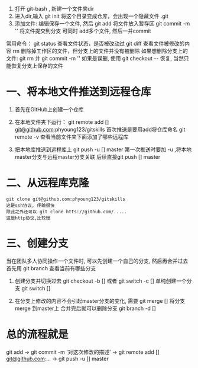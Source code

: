 1. 打开 git-bash , 新建一个文件夹dir
2. 进入dir,输入 git init 将这个目录变成仓库，会出现一个隐藏文件 .git 
3. 添加文件: 编辑保存一个文件, 然后
    git add <filename>    将文件放入暂存区
    git commit -m ''      将文件提交到分支
可同时 add多个文件, 然后一并commit

常用命令：
git status   查看文件状态，是否被改动过
git diff     查看文件被修改的内容
rm  <filename>  删除掉工作区的文件，但分支上的文件并没有被删除
如果想删除分支上的文件:   git rm <filename>  并 git commit -m ''
如果是误删, 使用 git checkout -- <filename> 恢复, 当然只能恢复分支上保存的文件


# 一、将本地文件推送到远程仓库
1. 首先在GitHub上创建一个仓库
2. 在本地文件夹下运行：
git remote add [<name>] git@github.com:phyoung123/gitskills
    首次推送是要用add将仓库命名
    git remote -v 查看当前文件夹下面添加了哪些远程库

3. 把本地库推送到远程库上
    git push -u [<name>] master
    第一次推送时要加 -u ,将本地master分支与远程master分支关联
    后续直接git push [<name>] master


# 二、从远程库克隆
    git clone git@github.com:phyoung123/gitskills 
    这是ssh协议, 传输很快
    除此之外还可以 git clone htts://github.com/.....
    这是http协议,比较慢

# 三、创建分支
当在团队多人协同操作一个文件时, 可以先创建一个自己的分支, 然后再合并过去
首先用 git branch 查看当前有哪些分支

1. 创建分支并切换过去
    git checkout -b [<name>] 或者 git switch -c [<name>]
    单纯创建一个分支
    git switch [<name>]

2. 在分支上修改的内容不会引起master分支的变化, 需要 git merge [<name>] 将分支 merge 到master上
    合并完后就可以删除分支 git branch -d [<name>]

# 总的流程就是

git add → git commit -m '对这次修改的描述' → git remote add [<name>] git@github.com:... → git push -u [<name>] master 
